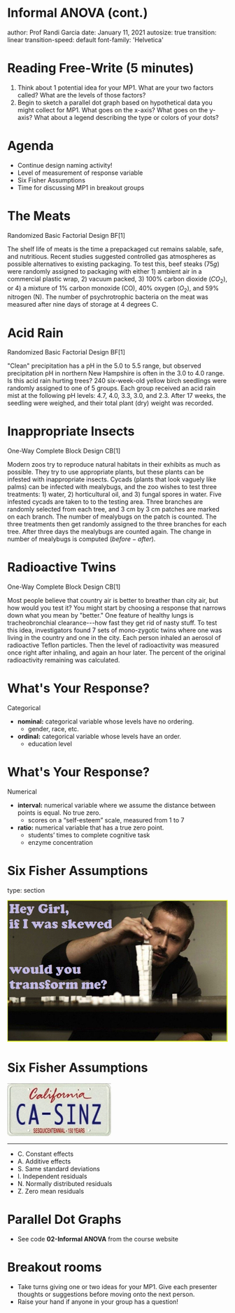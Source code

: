 Informal ANOVA (cont.)
========================================================
author: Prof Randi Garcia
date: January 11, 2021
autosize: true
transition: linear
transition-speed: default
font-family: 'Helvetica'

Reading Free-Write (5 minutes)
========================================================

  1. Think about 1 potential idea for your MP1. What are your two factors called? What are the levels of those factors?
  2. Begin to sketch a parallel dot graph based on hypothetical data you might collect for MP1. What goes on the x-axis? What goes on the y-axis? What about a legend describing the type or colors of your dots?

Agenda
========================================================

- Continue design naming activity!
- Level of measurement of response variable
- Six Fisher Assumptions
- Time for discussing MP1 in breakout groups

The Meats 
=======================================================
Randomized Basic Factorial Design BF[1]  

The shelf life of meats is the time a prepackaged cut remains salable, safe, and nutritious. Recent studies suggested controlled gas atmospheres as possible alternatives to existing packaging. To test this, beef steaks (75$g$) were randomly assigned to packaging with either 1) ambient air in a  commercial plastic wrap, 2) vacuum packed, 3) 100% carbon dioxide ($CO_2$), or 4) a mixture of 1% carbon monoxide (CO), 40% oxygen ($O_2$), and 59% nitrogen (N). The number of psychrotrophic bacteria on the meat was measured after nine days of storage at 4 degrees C.

Acid Rain   
=======================================================
Randomized Basic Factorial Design BF[1]

"Clean" precipitation has a pH in the 5.0 to 5.5 range, but observed precipitation pH in northern New Hampshire is often in the 3.0 to 4.0 range. Is this acid rain hurting trees? 240 six-week-old yellow birch seedlings were randomly assigned to one of 5 groups. Each group received an acid rain mist at the following pH levels: 4.7, 4.0, 3.3, 3.0, and 2.3. After 17 weeks, the seedling were weighed, and their total plant (dry) weight was recorded. 

Inappropriate Insects
=======================================================
One-Way Complete Block Design CB[1]  

Modern zoos try to reproduce natural habitats in their exhibits as much as possible. They try to use appropriate plants, but these plants can be infested with inappropriate insects. Cycads (plants that look vaguely like palms) can be infected with mealybugs, and the zoo wishes to test three treatments: 1) water, 2) horticultural oil, and 3) fungal spores in water. Five infested cycads are taken to to the testing area. Three branches are randomly selected from each tree, and 3 cm by 3 cm patches are marked on each branch. The number of mealybugs on the patch is counted. The three treatments then get randomly assigned to the three branches for each tree. After three days the mealybugs are counted again. The change in number of mealybugs is computed ($before-after$).

Radioactive Twins
=======================================================
One-Way Complete Block Design CB[1]  

Most people believe that country air is better to breather than city air, but how would you test it? You might start by choosing a response that narrows down what you mean by "better." One feature of healthy lungs is tracheobronchial clearance---how fast they get rid of nasty stuff. To test this idea, investigators found 7 sets of mono-zygotic twins where one was living in the country and one in the city. Each person inhaled an aerosol of radioactive Teflon particles. Then the level of radioactivity was measured once right after inhaling, and again an hour later. The percent of the original radioactivity remaining was calculated.

What's Your Response?
========================================================
Categorical

- **nominal:** categorical variable whose levels have no ordering.
    - gender, race, etc.
- **ordinal:** categorical variable whose levels have an order. 
    - education level

What's Your Response?
========================================================
Numerical

- **interval:** numerical variable where we assume the distance between points is equal. No true zero.
    - scores on a “self-esteem” scale, measured from 1 to 7 
- **ratio:** numerical variable that has a true zero point. 
    - students’ times to complete cognitive task
    - enzyme concentration

Six Fisher Assumptions
=======================================================
type: section

![](04_exp_decisions-figure/biostats_gosling_transform.png)

Six Fisher Assumptions
=======================================================
![](04_exp_decisions-figure/CA-SINZ2.png)

***

- C. Constant effects
- A. Additive effects
- S. Same standard deviations
- I. Independent residuals
- N. Normally distributed residuals
- Z. Zero mean residuals

Parallel Dot Graphs
=======================================================

- See code **02-Informal ANOVA** from the course website

Breakout rooms
=======================================================

- Take turns giving one or two ideas for your MP1. Give each presenter thoughts or suggestions before moving onto the next person.
- Raise your hand if anyone in your group has a question!

